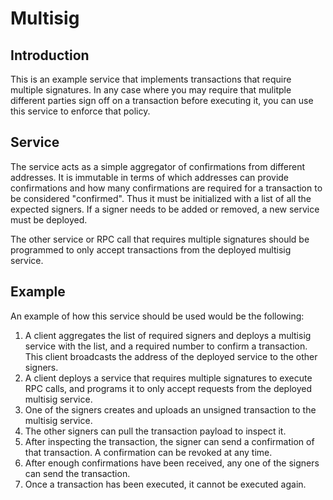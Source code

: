 # Multisig

## Introduction
This is an example service that implements transactions that require multiple signatures. In any case where you may require that mulitple different parties sign off on a transaction before executing it, you can use this service to enforce that policy. 

## Service
The service acts as a simple aggregator of confirmations from different addresses. It is immutable in terms of which addresses can provide confirmations and how many confirmations are required for a transaction to be considered "confirmed". Thus it must be initialized with a list of all the expected signers. If a signer needs to be added or removed, a new service must be deployed. 

The other service or RPC call that requires multiple signatures should be programmed to only accept transactions from the deployed multisig service. 

## Example
An example of how this service should be used would be the following:
1. A client aggregates the list of required signers and deploys a multisig service with the list, and a required number to confirm a transaction. This client broadcasts the address of the deployed service to the other signers.
2. A client deploys a service that requires multiple signatures to execute RPC calls, and programs it to only accept requests from the deployed multisig service.
3. One of the signers creates and uploads an unsigned transaction to the multisig service. 
4. The other signers can pull the transaction payload to inspect it. 
5. After inspecting the transaction, the signer can send a confirmation of that transaction. A confirmation can be revoked at any time.
6. After enough confirmations have been received, any one of the signers can send the transaction.
7. Once a transaction has been executed, it cannot be executed again.
